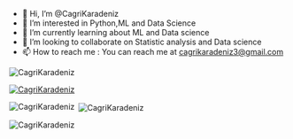 - 👋 Hi, I’m @CagriKaradeniz
- 👀 I’m interested in Python,ML and Data Science
- 🌱 I’m currently learning about ML and Data science
- 💞️ I’m looking to collaborate on Statistic analysis and Data science
- 📫 How to reach me : You can reach me at cagrikaradeniz3@gmail.com

<p align="left"> <img src="https://komarev.com/ghpvc/?username=CagriKaradeniz&label=Profile%20views&color=0e75b6&style=flat" alt="CagriKaradeniz" /> </p>

<p align="left"> <a href="https://github.com/ryo-ma/github-profile-trophy"><img src="https://github-profile-trophy.vercel.app/?username=CagriKaradeniz" alt="CagriKaradeniz" /></a> </p>

<p><img align="left" src="https://github-readme-stats.vercel.app/api/top-langs?username=CagriKaradeniz&show_icons=true&locale=en&layout=compact" alt="CagriKaradeniz" /></p>

<p>&nbsp;<img align="center" src="https://github-readme-stats.vercel.app/api?username=CagriKaradeniz&show_icons=true&locale=en" alt="CagriKaradeniz" /></p>

<p><img align="center" src="https://github-readme-streak-stats.herokuapp.com/?user=CagriKaradeniz&" alt="CagriKaradeniz" /></p>

<!---
CagriKaradeniz/CagriKaradeniz is a ✨ special ✨ repository because its `README.md` (this file) appears on your GitHub profile.
You can click the Preview link to take a look at your changes.
--->
